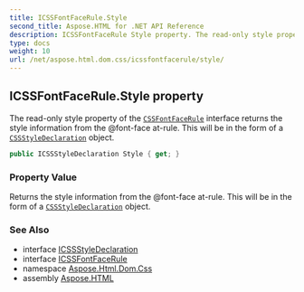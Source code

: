 ```yaml
---
title: ICSSFontFaceRule.Style
second_title: Aspose.HTML for .NET API Reference
description: ICSSFontFaceRule Style property. The read-only style property of the CSSFontFaceRule interface returns the style information from the font-face at-rule. This will be in the form of a CSSStyleDeclaration object
type: docs
weight: 10
url: /net/aspose.html.dom.css/icssfontfacerule/style/
---
```

## ICSSFontFaceRule.Style property

The read-only style property of the [`CSSFontFaceRule`](../) interface returns the style information from the @font-face at-rule. This will be in the form of a [`CSSStyleDeclaration`](../../icssstyledeclaration/) object.

```csharp
public ICSSStyleDeclaration Style { get; }
```

### Property Value

Returns the style information from the @font-face at-rule. This will be in the form of a [`CSSStyleDeclaration`](../../icssstyledeclaration/) object.

### See Also

* interface [ICSSStyleDeclaration](../../icssstyledeclaration/)
* interface [ICSSFontFaceRule](../)
* namespace [Aspose.Html.Dom.Css](../../../aspose.html.dom.css/)
* assembly [Aspose.HTML](../../../)
